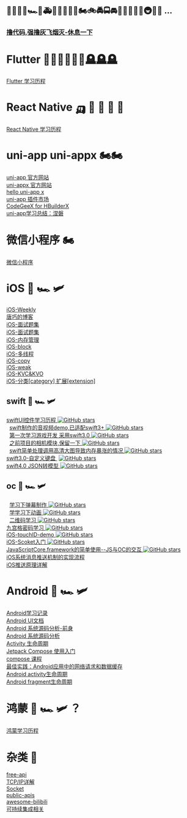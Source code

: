 ##  🚗🚕🚙🚌🏎🚓🚑🚒🚐🚚🚛🚜🏍🚲🚔🚍🚘🚖🚠🚋🚄🚂🚇🚉🚁 ...
###     [ 撸代码,强撸灰飞烟灭-休息一下 ]( https://github.com/shaoting0730/mobile-learn/blob/master/just_relax.md )    <br/>
  
# Flutter 🚀🚀🚀💥💥💥🪦🪦🪦
   [ Flutter 学习历程 ]( https://github.com/shaoting0730/mobile-learn/tree/master/Flutter )

# React Native 🛺 🦯 🦼 🚦 🛵
   [ React Native 学习历程 ](  https://github.com/shaoting0730/mobile-learn/tree/master/React%20Native  )    <br/>


# uni-app  uni-appx  🏍🏍
  [ uni-app 官方网站 ]( https://uniapp.dcloud.net.cn/ )    <br/>
  [ uni-appx 官方网站 ]( https://doc.dcloud.net.cn/uni-app-x/ )    <br/>
  [ hello uni-app x ]( https://gitcode.net/dcloud/hello-uni-app-x )    <br/>
  [ uni-app 插件市场 ]( https://ext.dcloud.net.cn/ )    <br/>
  [ CodeGeeX for HBuilderX ]( https://ext.dcloud.net.cn/plugin?name=codegeex-zhipuai )    <br/>
  [ uni-app学习总结：涅磐  ]( https://www.kancloud.cn/cnxiangxiang/uni-app/1178904 )    <br/>


# 微信小程序 🏍
   [ 微信小程序 ]( https://github.com/shaoting0730/mobile-learn/tree/master/%E5%BE%AE%E4%BF%A1%E5%B0%8F%E7%A8%8B%E5%BA%8F )    <br/>
  

# iOS 🚅 🏎 🛩
   [ iOS-Weekly ]( https://github.com/SwiftOldDriver/iOS-Weekly )    <br/>
   [ 唐巧的博客 ]( https://blog.devtang.com/ )    <br/>
   [iOS-面试题集 ]( https://hit-alibaba.github.io/interview/ )    <br/>
   [iOS-面试题集 ]( https://www.jianshu.com/p/25324d04797d )    <br/>
   [iOS-内存管理 ]( https://github.com/shaoting0730/mobile-learn/blob/master/iOS/%E5%86%85%E5%AD%98%E7%AE%A1%E7%90%86.md )    <br/>
   [iOS-block ]( https://github.com/shaoting0730/mobile-learn/blob/master/iOS/block.md )    <br/>
   [iOS-多线程 ]( https://github.com/shaoting0730/mobile-learn/blob/master/iOS/iOS-%E5%A4%9A%E7%BA%BF%E7%A8%8B.md )    <br/>
   [iOS-copy ](  https://github.com/shaoting0730/mobile-learn/blob/master/iOS/copy.md )    <br/>
   [iOS-weak ](  https://github.com/shaoting0730/mobile-learn/blob/master/iOS/weak.md )    <br/>
   [iOS-KVC&KVO ](   https://github.com/shaoting0730/mobile-learn/blob/master/iOS/KVC&KVO.md )    <br/>
   [iOS-分类[category] 扩展[extension] ]( https://github.com/shaoting0730/mobile-learn/blob/master/iOS/%E5%88%86%E7%B1%BB&%E6%89%A9%E5%B1%95.md )    <br/>



## swift 🚅 🏎 🛩
   [ swiftUI控件学习历程 ]( https://github.com/shaoting0730/swift_study )   [![GitHub stars](https://img.shields.io/github/stars/shaoting0730/swift_study?style=social&label=Stars)](https://github.com/shaoting0730/swift_study)    <br/>
   [ swift制作的音视频demo,已适配swift3+ ]( https://github.com/shaoting0730/swift-video-audio )  [![GitHub stars](https://img.shields.io/github/stars/shaoting0730/swift-video-audio?style=social&label=Stars)](https://github.com/shaoting0730/swift-video-audio)    <br/>
   [ 第一次学习游戏开发 采用swift3.0 ]( https://github.com/shaoting0730/Flappy-Bird )  [![GitHub stars](https://img.shields.io/github/stars/shaoting0730/Flappy-Bird?style=social&label=Stars)](https://github.com/shaoting0730/Flappy-Bird)    <br/>
   [ 之前项目的相机模块,保留一下 ]( https://github.com/shaoting0730/swift_custom_camera ) [![GitHub stars](https://img.shields.io/github/stars/shaoting0730/swift_custom_camera?style=social&label=Stars)](https://github.com/shaoting0730/swift_custom_camera)     <br/>
   [ swift简单处理调用高清大图导致内存暴涨的情况 ]( https://github.com/shaoting0730/swift-imagePicker-memory ) [![GitHub stars](https://img.shields.io/github/stars/shaoting0730/swift-imagePicker-memory?style=social&label=Stars)](https://github.com/shaoting0730/swift-imagePicker-memory)     <br/>
   [ swift3.0-自定义键盘  ]( https://github.com/shaoting0730/swift3.0-emojiKeyboard )  [![GitHub stars](https://img.shields.io/github/stars/shaoting0730/swift3.0-emojiKeyboard?style=social&label=Stars)](https://github.com/shaoting0730/swift3.0-emojiKeyboard)   <br/>
   [ swift4.0 JSON转模型  ]( https://github.com/shaoting0730/swift_study )  [![GitHub stars](https://img.shields.io/github/stars/shaoting0730/swift_study?style=social&label=Stars)](https://github.com/shaoting0730/swift_study)   <br/>


## oc 🚅 🏎 🛩
   [ 学习下弹幕制作 ]( https://github.com/shaoting0730/danMu )  [![GitHub stars](https://img.shields.io/github/stars/shaoting0730/danMu?style=social&label=Stars)](https://github.com/shaoting0730/danMu)    <br/>
   [ 学学习下动画 ]( https://github.com/shaoting0730/iOSAnimationLearn ) [![GitHub stars](https://img.shields.io/github/stars/shaoting0730/iOSAnimationLearn?style=social&label=Stars)](https://github.com/shaoting0730/iOSAnimationLearn)    <br/>
   [ 二维码学习 ]( https://github.com/shaoting0730/QRcode ) [![GitHub stars](https://img.shields.io/github/stars/shaoting0730/QRcode?style=social&label=Stars)](https://github.com/shaoting0730/QRcode)    <br/>
   [ 九宫格密码学习 ]( https://github.com/shaoting0730/iOS-nineLock )  [![GitHub stars](https://img.shields.io/github/stars/shaoting0730/iOS-nineLock?style=social&label=Stars)](https://github.com/shaoting0730/iOS-nineLock)    <br/>
   [ iOS-touchID-demo ]( https://github.com/shaoting0730/iOS-touchID-demo )  [![GitHub stars](https://img.shields.io/github/stars/shaoting0730/iOS-touchID-demo?style=social&label=Stars)](https://github.com/shaoting0730/iOS-touchID-demo)  <br/>
   [ iOS-Scoket入门 ]( https://github.com/shaoting0730/iOS-Scoket- )   [![GitHub stars](https://img.shields.io/github/stars/shaoting0730/iOS-Scoket-?style=social&label=Stars)](https://github.com/shaoting0730/iOS-Scoket-)   <br/>
   [ JavaScriptCore.framework的简单使用--JS与OC的交互 ]( https://github.com/shaoting0730/JavaScriptCore_demo ) [![GitHub stars](https://img.shields.io/github/stars/shaoting0730/JavaScriptCore_demo?style=social&label=Stars)](https://github.com/shaoting0730/JavaScriptCore_demo)    <br/>
   [ iOS系统消息推送机制的实现流程 ]( https://community.jiguang.cn/article/465264 )    <br/>
   [ iOS推送原理详解 ]( https://juejin.cn/post/7074849751472029703 )    <br/>


 # Android 🚅 🏎 🛩
   [ Android学习记录 ](  https://github.com/shaoting0730/mobile-learn/tree/master/Android )    <br/>
   [ Android UI文档 ]( https://developer.android.google.cn/develop/ui/views/layout/declaring-layout?hl=zh-cn )    <br/>
   [ Android 系统源码分析-前身 ]( https://github.com/sucese/android-open-source-project-analysis )    <br/>
   [ Android 系统源码分析 ]( https://github.com/BeesX/BeesAndroid )    <br/>
   [ Activity 生命周期 ]( https://developer.android.google.cn/guide/components/activities/activity-lifecycle?hl=zh-cn )    <br/>
   [ Jetpack Compose 使用入门 ]( https://developer.android.google.cn/jetpack/compose/documentation?hl=zh-cn )    <br/>
   [ compose 课程 ]( https://developer.android.google.cn/jetpack/compose?hl=zh-cn )    <br/>
   [ 最佳实践：Android应用中的网络请求和数据缓存 ]( https://blog.csdn.net/u011897062/article/details/130243052 )    <br/>
   [ Android activity生命周期 ]( https://github.com/shaoting0730/mobile-learn/blob/master/Android/activity%E7%94%9F%E5%91%BD%E5%91%A8%E6%9C%9F.jpg )    <br/>
   [ Android fragment生命周期 ]( https://github.com/shaoting0730/mobile-learn/blob/master/Android/fragment%E7%94%9F%E5%91%BD%E5%91%A8%E6%9C%9F.jpg )    <br/>


 # 鸿蒙  🚅 🏎 🛩 ？
 [ 鸿蒙学习历程 ]( https://github.com/shaoting0730/mobile-learn/tree/master/%E9%B8%BF%E8%92%99 )    <br/>

 # 杂类 🚡
   [ free-api  ](  https://github.com/fangzesheng/free-api)    <br/>
   [ TCP/IP详解 ]( http://www.52im.net/topic-tcpipvol1.html )    <br/>
   [ Socket ]( https://github.com/shaoting0730/mobile-learn/blob/master/Socket.md )    <br/>
   [ public-apis ]( https://github.com/public-apis/public-apis )    <br/>
   [ awesome-bilibili ]( https://github.com/SyMind/awesome-bilibili )    <br/>
   [ 可持续集成相关 ]( https://github.com/shaoting0730/mobile-learn/blob/master/%E5%8F%AF%E6%8C%81%E7%BB%AD%E9%9B%86%E6%88%90%E7%9B%B8%E5%85%B3%E7%AF%87.md )    <br/>


